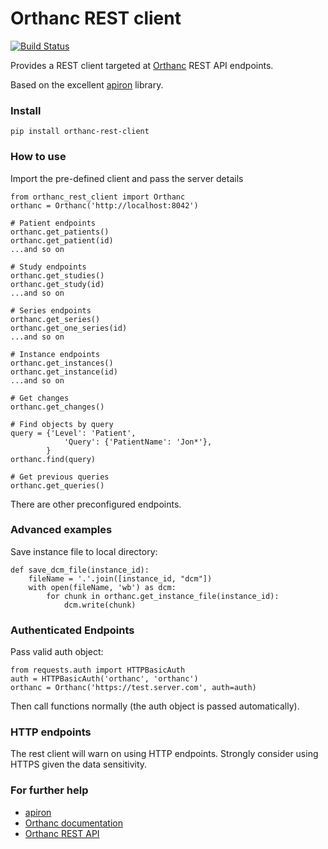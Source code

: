 # Orthanc REST client

[![Build Status](https://travis-ci.com/teffalump/orthanc_rest_client.svg?branch=master)](https://travis-ci.com/teffalump/orthanc_rest_client)

Provides a REST client targeted at [Orthanc](https://www.orthanc-server.com) REST API endpoints.

Based on the excellent [apiron](https://github.com/ithaka/apiron) library.

### Install

    pip install orthanc-rest-client

### How to use

Import the pre-defined client and pass the server details

    from orthanc_rest_client import Orthanc
    orthanc = Orthanc('http://localhost:8042')

    # Patient endpoints
    orthanc.get_patients()
    orthanc.get_patient(id)
    ...and so on

    # Study endpoints
    orthanc.get_studies()
    orthanc.get_study(id)
    ...and so on

    # Series endpoints
    orthanc.get_series()
    orthanc.get_one_series(id)
    ...and so on

    # Instance endpoints
    orthanc.get_instances()
    orthanc.get_instance(id)
    ...and so on

    # Get changes
    orthanc.get_changes()

    # Find objects by query
    query = {'Level': 'Patient',
                'Query': {'PatientName': 'Jon*'},
            }
    orthanc.find(query)

    # Get previous queries
    orthanc.get_queries()

There are other preconfigured endpoints.

### Advanced examples

Save instance file to local directory:

    def save_dcm_file(instance_id):
        fileName = '.'.join([instance_id, "dcm"])
        with open(fileName, 'wb') as dcm:
            for chunk in orthanc.get_instance_file(instance_id):
                dcm.write(chunk)

### Authenticated Endpoints

Pass valid auth object:

    from requests.auth import HTTPBasicAuth
    auth = HTTPBasicAuth('orthanc', 'orthanc')
    orthanc = Orthanc('https://test.server.com', auth=auth)

Then call functions normally (the auth object is passed automatically).

### HTTP endpoints

The rest client will warn on using HTTP endpoints. Strongly consider using HTTPS given the data sensitivity.

### For further help

- [apiron](https://github.com/ithaka/apiron)
- [Orthanc documentation](http://book.orthanc-server.com)
- [Orthanc REST API](https://docs.google.com/spreadsheets/d/e/2PACX-1vSBEymDKGZgskFEFF6yzge5JovGHPK_FIbEnW5a6SWUbPkX06tkoObUHh6T1XQhgj-HqFd0AWSnVFOv/pubhtml?gid=654036639&single=true)
